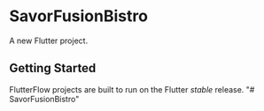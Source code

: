 # SavorFusionBistro

A new Flutter project.

## Getting Started

FlutterFlow projects are built to run on the Flutter _stable_ release.
"# SavorFusionBistro" 
